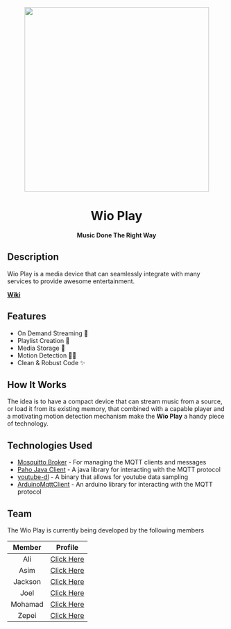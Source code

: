 <div align="center">


<img src="https://egeniq.com/wp-content/uploads/2022/10/1_RimJezQmCVqfqxy4qxXfPA.gif" width="425" />

# Wio Play

**Music Done The Right Way**

</div>

## Description

Wio Play is a media device that can seamlessly integrate with many services to provide awesome entertainment.


[**Wiki**](#)

## Features

-   On Demand Streaming 🎵
-   Playlist Creation 📃
-   Media Storage 💾
-   Motion Detection 🏃‍♂️
-   Clean & Robust Code ✨

## How It Works
The idea is to have a compact device that can stream music from a source, or load it from its existing memory, that combined with a capable player and a motivating motion detection mechanism make the **Wio Play** a handy piece of technology.

## Technologies Used

- [Mosquitto Broker](https://mosquitto.org/) - For managing the MQTT clients and messages
- [Paho Java Client](https://www.eclipse.org/paho/index.php?page=clients/java/index.php) - A java library for interacting with the MQTT protocol
- [youtube-dl](https://youtube-dl.org/) - A binary that allows for youtube data sampling
- [ArduinoMqttClient](https://github.com/arduino-libraries/ArduinoMqttClient) - An arduino library for interacting with the MQTT protocol

## Team

The Wio Play is currently being developed by the following members

|   Member        |                       Profile                       |
| :-------------: | :-------------------------------------------------: |
|     Ali         |      [Click Here](https://git.chalmers.se/almuslim) |
|     Asim        | [Click Here](https://git.chalmers.se/mehmetas)      |
|     Jackson     |     [Click Here](https://git.chalmers.se/jacniy)    |
|     Joel        |     [Click Here](https://git.chalmers.se/joelmat)   |
|     Mohamad     |     [Click Here](https://git.chalmers.se/mohamadk)  |
|     Zepei		  |    [Click Here](https://git.chalmers.se/zepei)      |
